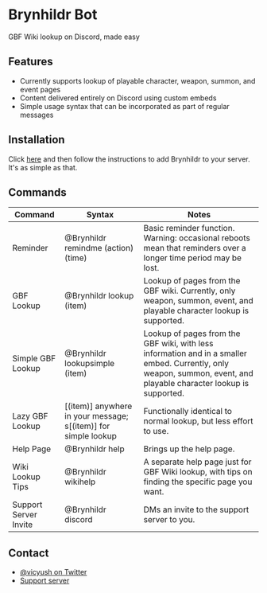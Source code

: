 Brynhildr Bot
=

GBF Wiki lookup on Discord, made easy

Features
-
- Currently supports lookup of playable character, weapon, summon, and event pages
- Content delivered entirely on Discord using custom embeds
- Simple usage syntax that can be incorporated as part of regular messages

Installation
-
Click [here](https://discord.com/api/oauth2/authorize?client_id=729790460175843368&permissions=355392&scope=bot) and then follow the instructions to add Brynhildr to your server. It's as simple as that.

Commands
-
Command | Syntax | Notes
------- | ------ | -----
Reminder|@Brynhildr remindme (action) (time)| Basic reminder function. Warning: occasional reboots mean that reminders over a longer time period may be lost.
GBF Lookup| @Brynhildr lookup (item)| Lookup of pages from the GBF wiki. Currently, only weapon, summon, event, and playable character lookup is supported.
Simple GBF Lookup|@Brynhildr lookupsimple (item)| Lookup of pages from the GBF wiki, with less information and in a smaller embed. Currently, only weapon, summon, event, and  playable character lookup is supported.
Lazy GBF Lookup |[(item)] anywhere in your message; s[(item)] for simple lookup| Functionally identical to normal lookup, but less effort to use.
Help Page|@Brynhildr help|Brings up the help page.
Wiki Lookup Tips|@Brynhildr wikihelp|A separate help page just for GBF Wiki lookup, with tips on finding the specific page you want.
Support Server Invite|@Brynhildr discord|DMs an invite to the support server to you.

Contact
-
- [@vicyush on Twitter](https://twitter.com/vicyush)
- [Support server](https://discord.gg/3uRTuMU)
